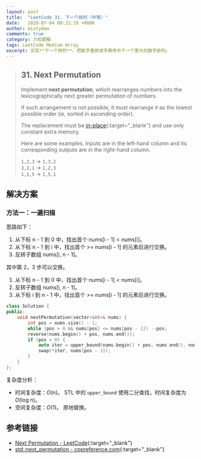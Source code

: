 ```yaml
---
layout: post
title:  "LeetCode 31. 下一个排列（中等）"
date:   2020-07-04 08:31:19 +0800
author: mistydew
comments: true
category: 力扣题解
tags: LeetCode Medium Array
excerpt: 实现**下一个排列**，把数字重排成字典序中下一个更大的数字排列。
---
```

> ## 31. Next Permutation
> 
> Implement **next permutation**, which rearranges numbers into the
> lexicographically next greater permutation of numbers.
> 
> If such arrangement is not possible, it must rearrange it as the lowest
> possible order (ie, sorted in ascending order).
> 
> The replacement must be [in-place](https://en.wikipedia.org/wiki/In-place_algorithm){:target="_blank"}
> and use only constant extra memory.
> 
> Here are some examples. Inputs are in the left-hand column and its
> corresponding outputs are in the right-hand column.
> 
> `1,2,3` → `1,3,2`<br>
> `3,2,1` → `1,2,3`<br>
> `1,1,5` → `1,5,1`

## 解决方案

### 方法一：一遍扫描

思路如下：
1. 从下标 n - 1 到 0 中，找出首个 nums[i - 1] < nums[i]。
2. 从下标 n - 1 到 i 中，找出首个 >= nums[i - 1] 的元素后进行交换。
3. 反转子数组 nums[i, n - 1]。

其中第 2，3 步可以交换。

1. 从下标 n - 1 到 0 中，找出首个 nums[i - 1] < nums[i]。
2. 反转子数组 nums[i, n - 1]。
3. 从下标 i 到 n - 1 中，找出首个 >= nums[i - 1] 的元素后进行交换。

```cpp
class Solution {
public:
    void nextPermutation(vector<int>& nums) {
        int pos = nums.size() - 1;
        while (pos > 0 && nums[pos] <= nums[pos - 1]) --pos;
        reverse(nums.begin() + pos, nums.end());
        if (pos > 0) {
            auto iter = upper_bound(nums.begin() + pos, nums.end(), nums[pos - 1]);
            swap(*iter, nums[pos - 1]);
        }
    }
};
```

复杂度分析：
* 时间复杂度：*O*(n)。
  STL 中的 `upper_bound` 使用二分查找，时间复杂度为 *O*(log n)。
* 空间复杂度：*O*(1)。
  原地替换。

## 参考链接

* [Next Permutation - LeetCode](https://leetcode.com/problems/next-permutation/){:target="_blank"}
* [std::next_permutation - cppreference.com](https://en.cppreference.com/w/cpp/algorithm/next_permutation){:target="_blank"}
